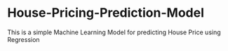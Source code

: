 # House-Pricing-Prediction-Model
This is a simple Machine Learning Model for predicting House Price using Regression
